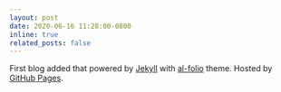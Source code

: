 ```yaml
---
layout: post
date: 2020-06-16 11:28:00-0800 
inline: true
related_posts: false
---
```


First blog added that powered by <a href="https://jekyllrb.com/">Jekyll</a> with <a href="https://github.com/alshedivat/al-folio/">al-folio</a> theme.
Hosted by <a href="https://pages.github.com/">GitHub Pages</a>.
